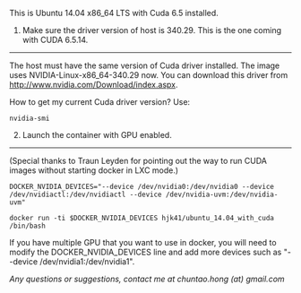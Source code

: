 This is Ubuntu 14.04 x86_64 LTS with Cuda 6.5 installed.


1) Make sure the driver version of host is 340.29. This is the one coming with CUDA 6.5.14.
---
The host must have the same version of Cuda driver installed. The image uses NVIDIA-Linux-x86_64-340.29 now. You can download this driver from http://www.nvidia.com/Download/index.aspx.

How to get my current Cuda driver version? Use:

    nvidia-smi

2) Launch the container with GPU enabled.
----
 (Special thanks to 
Traun Leyden	for pointing out the way to run CUDA images without starting docker in LXC mode.)

    DOCKER_NVIDIA_DEVICES="--device /dev/nvidia0:/dev/nvidia0 --device /dev/nvidiactl:/dev/nvidiactl --device /dev/nvidia-uvm:/dev/nvidia-uvm"

    docker run -ti $DOCKER_NVIDIA_DEVICES hjk41/ubuntu_14.04_with_cuda /bin/bash
  If you have multiple GPU that you want to use in docker, you will need to modify the DOCKER_NVIDIA_DEVICES line and add more devices such as "--device /dev/nvidia1:/dev/nvidia1".


*Any questions or suggestions, contact me at chuntao.hong (at) gmail.com*
